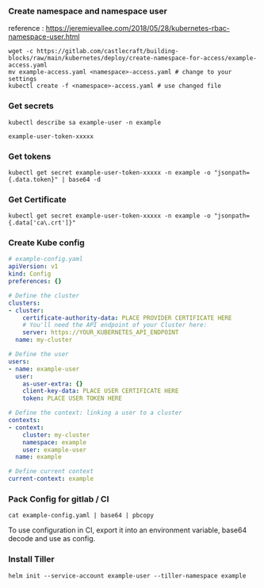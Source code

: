### Create namespace and namespace user

reference : https://jeremievallee.com/2018/05/28/kubernetes-rbac-namespace-user.html

```shell
wget -c https://gitlab.com/castlecraft/building-blocks/raw/main/kubernetes/deploy/create-namespace-for-access/example-access.yaml
mv example-access.yaml <namespace>-access.yaml # change to your settings
kubectl create -f <namespace>-access.yaml # use changed file
```

### Get secrets

```shell
kubectl describe sa example-user -n example

example-user-token-xxxxx
```

### Get tokens

```shell
kubectl get secret example-user-token-xxxxx -n example -o "jsonpath={.data.token}" | base64 -d
```

### Get Certificate

```shell
kubectl get secret example-user-token-xxxxx -n example -o "jsonpath={.data['ca\.crt']}"
```

### Create Kube config

```yaml
# example-config.yaml
apiVersion: v1
kind: Config
preferences: {}

# Define the cluster
clusters:
- cluster:
    certificate-authority-data: PLACE PROVIDER CERTIFICATE HERE
    # You'll need the API endpoint of your Cluster here:
    server: https://YOUR_KUBERNETES_API_ENDPOINT
  name: my-cluster

# Define the user
users:
- name: example-user
  user:
    as-user-extra: {}
    client-key-data: PLACE USER CERTIFICATE HERE
    token: PLACE USER TOKEN HERE

# Define the context: linking a user to a cluster
contexts:
- context:
    cluster: my-cluster
    namespace: example
    user: example-user
  name: example

# Define current context
current-context: example
```

### Pack Config for gitlab / CI

```shell
cat example-config.yaml | base64 | pbcopy
```

To use configuration in CI, export it into an environment variable, base64 decode and use as config.

### Install Tiller

```shell
helm init --service-account example-user --tiller-namespace example
```
